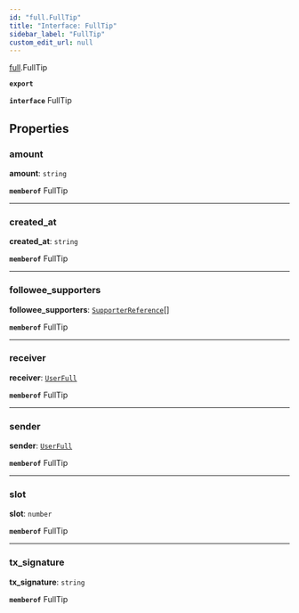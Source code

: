```yaml
---
id: "full.FullTip"
title: "Interface: FullTip"
sidebar_label: "FullTip"
custom_edit_url: null
---
```


[full](../namespaces/full.md).FullTip

**`export`**

**`interface`** FullTip

## Properties

### amount

 **amount**: `string`

**`memberof`** FullTip

___

### created\_at

 **created\_at**: `string`

**`memberof`** FullTip

___

### followee\_supporters

 **followee\_supporters**: [`SupporterReference`](full.SupporterReference.md)[]

**`memberof`** FullTip

___

### receiver

 **receiver**: [`UserFull`](full.UserFull.md)

**`memberof`** FullTip

___

### sender

 **sender**: [`UserFull`](full.UserFull.md)

**`memberof`** FullTip

___

### slot

 **slot**: `number`

**`memberof`** FullTip

___

### tx\_signature

 **tx\_signature**: `string`

**`memberof`** FullTip

